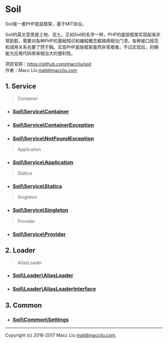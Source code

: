 # Soil

Soil是一套PHP底层框架，基于MIT协议。

Soil的英文意思是土地、泥土。正如Soil的名字一样，PHP的底层框架实现起来非常肮脏，需要对各种PHP的基础知识和编程概念都搞得相当门清，各种接口规范和调用关系也要了然于胸。实现PHP底层框架虽然非常艰难，不过实现后，的确能为应用代码带来相当大的便利性。

项目官网：<https://github.com/maccliu/soil>  
作者：Macc Liu <mail@maccliu.com>

## 1. Service

> Container

* ###  [Soil\Service\Container](Service/Container.md)
* ###  [Soil\Service\ContainerException](Service/ContainerException.md)
* ###  [Soil\Service\NotFoundException](Service/NotFoundException.md)

> Application

* ###  [Soil\Service\Application](Service/Application.md)

> Statica

* ###  [Soil\Service\Statica](Service/Statica.md)

> Singleton

* ###  [Soil\Service\Singleton](Service/Singleton.md)

> Provider

* ###  [Soil\Service\Provider](Service/Provider.md)


## 2. Loader

> AliasLoader

* ###  [Soil\Loader\AliasLoader](Loader/AliasLoader.md)
* ###  [Soil\Loader\AliasLoaderInterface](Loader/AliasLoaderInterface.md)


## 3. Common

* ###  [Soil\Common\Settings](Common/Settings.md)

--------
Copyright (c) 2016-2017 Macc Liu <mail@maccliu.com>.